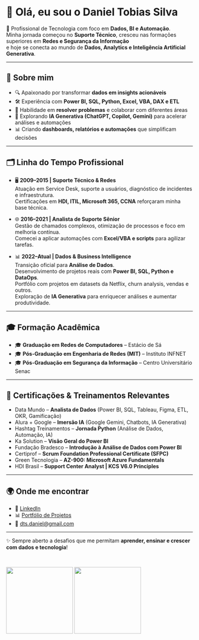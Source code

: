 # 👋 Olá, eu sou o Daniel Tobias Silva  

🚀 Profissional de Tecnologia com foco em **Dados, BI e Automação**.  
Minha jornada começou no **Suporte Técnico**, cresceu nas formações superiores em **Redes e Segurança da Informação**  
e hoje se conecta ao mundo de **Dados, Analytics e Inteligência Artificial Generativa**.  

---

## 📌 Sobre mim
- 🔍 Apaixonado por transformar **dados em insights acionáveis**  
- 🛠️ Experiência com **Power BI, SQL, Python, Excel, VBA, DAX e ETL**  
- 🤝 Habilidade em **resolver problemas** e colaborar com diferentes áreas  
- 🤖 Explorando **IA Generativa (ChatGPT, Copilot, Gemini)** para acelerar análises e automações  
- 📊 Criando **dashboards, relatórios e automações** que simplificam decisões  

---

## 🗂️ Linha do Tempo Profissional

- 🖥️ **2009–2015 | Suporte Técnico & Redes**  
  Atuação em Service Desk, suporte a usuários, diagnóstico de incidentes e infraestrutura.  
  Certificações em **HDI, ITIL, Microsoft 365, CCNA** reforçaram minha base técnica.  

- 🌐 **2016–2021 | Analista de Suporte Sênior**  
  Gestão de chamados complexos, otimização de processos e foco em melhoria contínua.  
  Comecei a aplicar automações com **Excel/VBA e scripts** para agilizar tarefas.  

- 📊 **2022–Atual | Dados & Business Intelligence**  
  Transição oficial para **Análise de Dados**.  
  Desenvolvimento de projetos reais com **Power BI, SQL, Python e DataOps**.  
  Portfólio com projetos em datasets da Netflix, churn analysis, vendas e outros.  
  Exploração de **IA Generativa** para enriquecer análises e aumentar produtividade.  

---

## 🎓 Formação Acadêmica

- 🎓 **Graduação em Redes de Computadores** – Estácio de Sá  
- 🎓 **Pós-Graduação em Engenharia de Redes (MIT)** – Instituto INFNET  
- 🎓 **Pós-Graduação em Segurança da Informação** – Centro Universitário Senac  

---

## 🏅 Certificações & Treinamentos Relevantes

- Data Mundo – **Analista de Dados** (Power BI, SQL, Tableau, Figma, ETL, OKR, Gamificação)  
- Alura + Google – **Imersão IA** (Google Gemini, Chatbots, IA Generativa)  
- Hashtag Treinamentos – **Jornada Python** (Análise de Dados, Automação, IA)  
- Ka Solution – **Visão Geral do Power BI**  
- Fundação Bradesco – **Introdução à Análise de Dados com Power BI**  
- Certiprof – **Scrum Foundation Professional Certificate (SFPC)**  
- Green Tecnologia – **AZ-900: Microsoft Azure Fundamentals**  
- HDI Brasil – **Support Center Analyst | KCS V6.0 Principles**  

---

## 🌍 Onde me encontrar

- 💼 [LinkedIn](https://www.linkedin.com/in/danieltobiassilva/)  
- 📊 [Portfólio de Projetos](https://sites.google.com/view/danielt-silva/meu-portfolio)  
- 📧 dts.daniel@gmail.com  

---

✨ Sempre aberto a desafios que me permitam **aprender, ensinar e crescer com dados e tecnologia**!

<br>
<p>
<img loading="lazy" height="180em" src="https://github-readme-stats.vercel.app/api/top-langs/?username=D4niel-ia&layout=compact&langs_count=7&theme=dracula"/>
<img loading="lazy" height="180em" src="https://github-readme-stats.vercel.app/api?username=D4niel-ia&show_icons=true&theme=dracula&include_all_commits=true&count_private=true"/>
</p>
